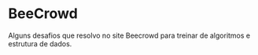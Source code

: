 # BeeCrowd
Alguns desafios que resolvo no site Beecrowd para treinar de algoritmos e estrutura de dados.
